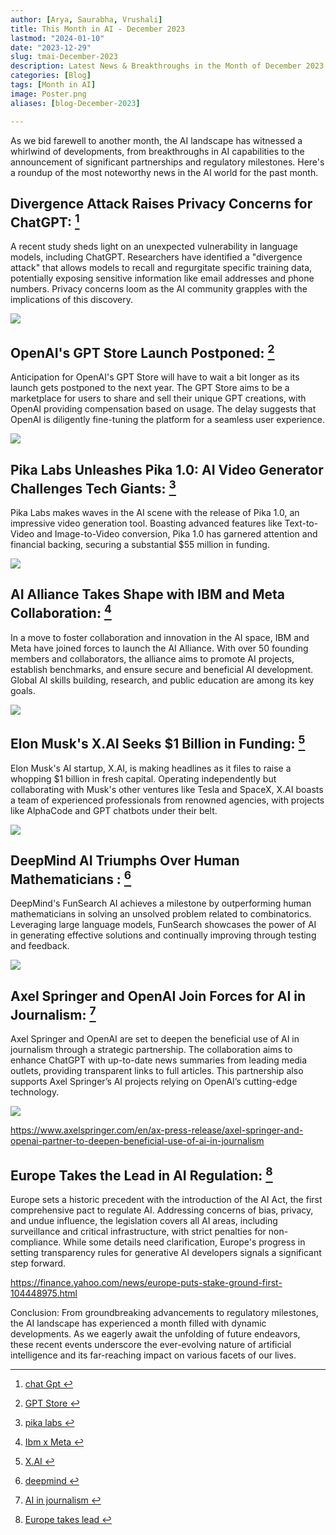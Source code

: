```yaml
---
author: [Arya, Saurabha, Vrushali]
title: This Month in AI - December 2023
lastmod: "2024-01-10"
date: "2023-12-29"
slug: tmai-December-2023
description: Latest News & Breakthroughs in the Month of December 2023 in AI.
categories: [Blog]
tags: [Month in AI]
image: Poster.png
aliases: [blog-December-2023]

---
```


As we bid farewell to another month, the AI landscape has witnessed a whirlwind of developments, from breakthroughs in AI capabilities to the announcement of significant partnerships and regulatory milestones. Here's a roundup of the most noteworthy news in the AI world for the past month.

##  Divergence Attack Raises Privacy Concerns for ChatGPT: [^1]
A recent study sheds light on an unexpected vulnerability in language models, including ChatGPT. Researchers have identified a "divergence attack" that allows models to recall and regurgitate specific training data, potentially exposing sensitive information like email addresses and phone numbers. Privacy concerns loom as the AI community grapples with the implications of this discovery.

![](chat_gpt.png)



##  OpenAI's GPT Store Launch Postponed: [^2]
Anticipation for OpenAI's GPT Store will have to wait a bit longer as its launch gets postponed to the next year. The GPT Store aims to be a marketplace for users to share and sell their unique GPT creations, with OpenAI providing compensation based on usage. The delay suggests that OpenAI is diligently fine-tuning the platform for a seamless user experience.


![](gpt_store.png)


##  Pika Labs Unleashes Pika 1.0: AI Video Generator Challenges Tech Giants: [^3]
Pika Labs makes waves in the AI scene with the release of Pika 1.0, an impressive video generation tool. Boasting advanced features like Text-to-Video and Image-to-Video conversion, Pika 1.0 has garnered attention and financial backing, securing a substantial $55 million in funding.


![](pika_lab.png)

##  AI Alliance Takes Shape with IBM and Meta Collaboration: [^4]
In a move to foster collaboration and innovation in the AI space, IBM and Meta have joined forces to launch the AI Alliance. With over 50 founding members and collaborators, the alliance aims to promote AI projects, establish benchmarks, and ensure secure and beneficial AI development. Global AI skills building, research, and public education are among its key goals.


![](ibm_meta.png)


##  Elon Musk's X.AI Seeks $1 Billion in Funding: [^5]
Elon Musk's AI startup, X.AI, is making headlines as it files to raise a whopping $1 billion in fresh capital. Operating independently but collaborating with Musk's other ventures like Tesla and SpaceX, X.AI boasts a team of experienced professionals from renowned agencies, with projects like AlphaCode and GPT chatbots under their belt.


![](x.ai.png)


##  DeepMind AI Triumphs Over Human Mathematicians : [^6]
DeepMind's FunSearch AI achieves a milestone by outperforming human mathematicians in solving an unsolved problem related to combinatorics. Leveraging large language models, FunSearch showcases the power of AI in generating effective solutions and continually improving through testing and feedback.


![](deepmind.png)


##  Axel Springer and OpenAI Join Forces for AI in Journalism: [^7]
Axel Springer and OpenAI are set to deepen the beneficial use of AI in journalism through a strategic partnership. The collaboration aims to enhance ChatGPT with up-to-date news summaries from leading media outlets, providing transparent links to full articles. This partnership also supports Axel Springer’s AI projects relying on OpenAI’s cutting-edge technology.

![](ai_journalism.png)

https://www.axelspringer.com/en/ax-press-release/axel-springer-and-openai-partner-to-deepen-beneficial-use-of-ai-in-journalism

##  Europe Takes the Lead in AI Regulation: [^8]
Europe sets a historic precedent with the introduction of the AI Act, the first comprehensive pact to regulate AI. Addressing concerns of bias, privacy, and undue influence, the legislation covers all AI areas, including surveillance and critical infrastructure, with strict penalties for non-compliance. While some details need clarification, Europe's progress in setting transparency rules for generative AI developers signals a significant step forward.



https://finance.yahoo.com/news/europe-puts-stake-ground-first-104448975.html

Conclusion:
From groundbreaking advancements to regulatory milestones, the AI landscape has experienced a month filled with dynamic developments. As we eagerly await the unfolding of future endeavors, these recent events underscore the ever-evolving nature of artificial intelligence and its far-reaching impact on various facets of our lives.


[^1]: [chat Gpt ](https://stackdiary.com/chatgpts-training-data-can-be-exposed-via-a-divergence-attack/)

[^2]: [GPT Store ](https://www.theverge.com/2023/12/1/23984497/openai-gpt-store-delayed-ai-gpt)

[^3]: [pika labs ](https://decrypt.co/207799/pika-ai-video-tool-blasts-out-of-beta)

[^4]: [Ibm x Meta ](https://newsroom.ibm.com/AI-Alliance-Launches-as-an-International-Community-of-Leading-Technology-Developers,-Researchers,-and-Adopters-Collaborating-Together-to-Advance-Open,-Safe,-Responsible-AI)

[^5]: [X.AI ](https://www.cnbc.com/2023/12/05/elon-musks-ai-startup-xai-files-to-raise-1-billion-.html)

[^6]: [deepmind ](https://www.nature.com/articles/d41586-023-04043-w)

[^7]: [AI in journalism ](https://www.axelspringer.com/en/ax-press-release/axel-springer-and-openai-partner-to-deepen-beneficial-use-of-ai-in-journalism)


[^8]: [Europe takes lead ](https://finance.yahoo.com/news/europe-puts-stake-ground-first-104448975.html)